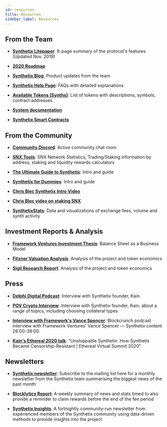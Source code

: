 ```yaml
---
id: resources
title: Resources
sidebar_label: Resources
---
```


## From the Team

- **<a class="link" target="_blank" href="https://www.synthetix.io/uploads/synthetix_litepaper.pdf">Synthetix Litepaper</a>**: 8-page summary of the protocol's features (Updated Nov. 2019)

- **<a class="link" target="_blank" href="https://blog.synthetix.io/2020-roadmap/">2020 Roadmap</a>**

- **<a class="link" target="_blank" href="https://blog.synthetix.io/">Synthetix Blog</a>**: Product updates from the team

- **<a class="link" target="_blank" href="https://help.synthetix.io/">Synthetix Help Page</a>**: FAQs with detailed explanations

- **<a class="link" target="_blank" href="https://www.synthetix.io/tokens">Available Tokens (Synths)</a>**: List of tokens with descriptions, symbols, contract addresses

- **<a class="link" target="_blank" href="https://docs.synthetix.io/">System documentation</a>**

- **<a class="link" target="_blank" href="https://docs.synthetix.io/contracts/">Synthetix Smart Contracts</a>**


## From the Community

- **<a class="link" target="_blank" href="https://discordapp.com/channels/413890591840272394/413890591840272398">Community Discord</a>**: Active community chat room

- **<a class="link" target="_blank" href="https://snx.tools/">SNX.Tools</a>**: SNX Network Statistics, Trading/Staking information by address, staking and liquidity rewards calculators

- **<a class="link" target="_blank" href="https://defitutorials.substack.com/p/the-ultimate-guide-to-synthetix">The Ultimate Guide to Synthetix</a>**: Intro and guide

- **<a class="link" target="_blank" href="https://www.publish0x.com/twicecrypto/synthetix-dummies-xdnxle">Synthetix for Dummies</a>**: Intro and guide

- **<a class="link" target="_blank" href="https://www.youtube.com/watch?v=MKVLvlk_Lhs">Chris Blec Synthetix Intro Video</a>**

- **<a class="link" target="_blank" href="https://www.youtube.com/watch?v=HdJMtzCzYA0">Chris Blec video on staking SNX</a>**

- **<a class="link" target="_blank" href="https://synthetixstats.com/">SynthetixStats</a>**: Data and visualizations of exchange fees, volume and synth activity


## Investment Reports & Analysis

- **<a class="link" target="_blank" href="https://thedefiant.substack.com/p/balance-sheet-as-a-business-model">Framework Ventures Investment Thesis</a>**: Balance Sheet as a Business Model

- **<a class="link" target="_blank" href="https://medium.com/fitzner-blockchain-consulting/token-tuesdays-synthetix-snx-5244a17273f2">Fitzner Valuation Analysis</a>**: Analysis of the project and token economics

- **<a class="link" target="_blank" href="https://sigilfund.com/research/synthetix-io-sigil-research/">Sigil Research Report</a>**: Analysis of the project and token economics

## Press

- **<a class="link" target="_blank" href="https://fiftyonepercent.podbean.com/e/synthetixs-kain-warwick-how-ethereum-will-absorb-a-trillion-dollar-market/">Delphi Digital Podcast</a>**: Interview with Synthetix founder, Kain

- **<a class="link" target="_blank" href="https://www.youtube.com/watch?v=2DhqtMkuyRQ">POV Crypto Interview</a>**: Interview with Synthetix founder, Kain, about a range of topics, including choosing collateral types

- **<a class="link" target="_blank" href="https://twitter.com/mrjasonchoi/status/1239923667909275649">Interview with Framework's Vance Spencer</a>**: Blockcrunch podcast interview with Framework Ventures' Vance Spencer — Synthetix content 26:00-38:00. 

- **<a class="link" target="_blank" href="https://www.youtube.com/watch?v=YodjEPPE9cg">Kain's Ethereal 2020 talk</a>**: "Unstoppable Synthetix: How Synthetix Became Censorship-Resistant | Ethereal Virtual Summit 2020"

## Newsletters

- **<a class="link" target="_blank" href="https://www.synthetix.io/community">Synthetix newsletter</a>**: Subscribe to the mailing list here for a monthly newsletter from the Synthetix team summarising the biggest news of the past month

- **<a class="link" target="_blank" href="https://mailchi.mp/blocklytics/synthetix-report-1">Blocklytics Report</a>**: A weekly summary of news and stats timed to also provide a reminder to claim rewards before the end of the fee period

- **<a class="link" target="_blank" href="https://synthetixinsights.substack.com/">Synthetix Insights</a>**: A fortnightly community-run newsletter from experienced members of the Synthetix community using data-driven methods to provide insights 
into the project

